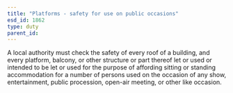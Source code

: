 ```yaml
---
title: "Platforms - safety for use on public occasions"
esd_id: 1862
type: duty
parent_id:  
---
```


A local authority must check the safety of every roof of a building, and every platform, balcony, or other structure or part thereof let or used or intended to be let or used for the purpose of affording sitting or standing accommodation for a number of persons used on the occasion of any show, entertainment, public procession, open-air meeting, or other like occasion.

